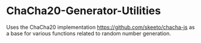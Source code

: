 # ChaCha20-Generator-Utilities
Uses the ChaCha20 implementation https://github.com/skeeto/chacha-js as a base for various functions related to random number generation.
